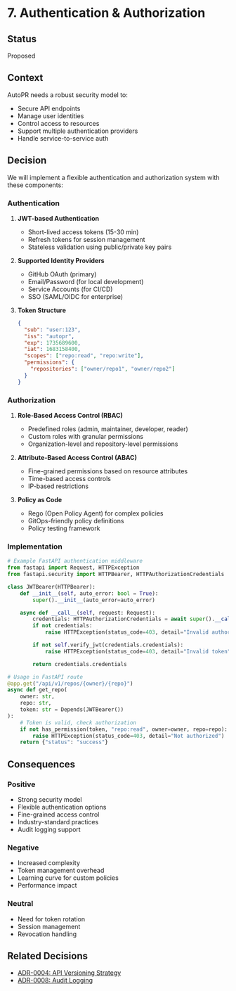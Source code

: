 # 7. Authentication & Authorization

## Status
Proposed

## Context
AutoPR needs a robust security model to:
- Secure API endpoints
- Manage user identities
- Control access to resources
- Support multiple authentication providers
- Handle service-to-service auth

## Decision
We will implement a flexible authentication and authorization system with these components:

### Authentication
1. **JWT-based Authentication**
    - Short-lived access tokens (15-30 min)
    - Refresh tokens for session management
    - Stateless validation using public/private key pairs

2. **Supported Identity Providers**
    - GitHub OAuth (primary)
    - Email/Password (for local development)
    - Service Accounts (for CI/CD)
    - SSO (SAML/OIDC for enterprise)

3. **Token Structure**
   ```json
   {
     "sub": "user:123",
     "iss": "autopr",
     "exp": 1735689600,
     "iat": 1683158400,
     "scopes": ["repo:read", "repo:write"],
     "permissions": {
       "repositories": ["owner/repo1", "owner/repo2"]
     }
   }
   ```

### Authorization
1. **Role-Based Access Control (RBAC)**
    - Predefined roles (admin, maintainer, developer, reader)
    - Custom roles with granular permissions
    - Organization-level and repository-level permissions

2. **Attribute-Based Access Control (ABAC)**
    - Fine-grained permissions based on resource attributes
    - Time-based access controls
    - IP-based restrictions

3. **Policy as Code**
    - Rego (Open Policy Agent) for complex policies
    - GitOps-friendly policy definitions
    - Policy testing framework

### Implementation
```python
# Example FastAPI authentication middleware
from fastapi import Request, HTTPException
from fastapi.security import HTTPBearer, HTTPAuthorizationCredentials

class JWTBearer(HTTPBearer):
    def __init__(self, auto_error: bool = True):
        super().__init__(auto_error=auto_error)

    async def __call__(self, request: Request):
        credentials: HTTPAuthorizationCredentials = await super().__call__(request)
        if not credentials:
            raise HTTPException(status_code=403, detail="Invalid authorization")

        if not self.verify_jwt(credentials.credentials):
            raise HTTPException(status_code=403, detail="Invalid token")

        return credentials.credentials

# Usage in FastAPI route
@app.get("/api/v1/repos/{owner}/{repo}")
async def get_repo(
    owner: str,
    repo: str,
    token: str = Depends(JWTBearer())
):
    # Token is valid, check authorization
    if not has_permission(token, "repo:read", owner=owner, repo=repo):
        raise HTTPException(status_code=403, detail="Not authorized")
    return {"status": "success"}
```

## Consequences
### Positive
- Strong security model
- Flexible authentication options
- Fine-grained access control
- Industry-standard practices
- Audit logging support

### Negative
- Increased complexity
- Token management overhead
- Learning curve for custom policies
- Performance impact

### Neutral
- Need for token rotation
- Session management
- Revocation handling

## Related Decisions
- [ADR-0004: API Versioning Strategy](0004-api-versioning-strategy.md)
- [ADR-0008: Audit Logging](0008-audit-logging.md)

